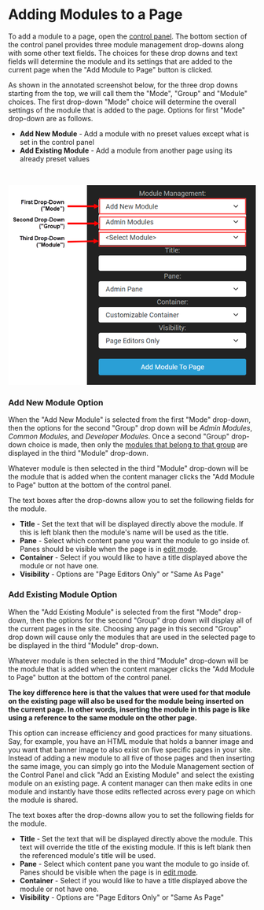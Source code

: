 # Adding Modules to a Page

To add a module to a page, open the [control panel](../admin-navigation/control-panel.html). The bottom section of the control panel provides three module management drop-downs along with some other text fields. The choices for these drop downs and text fields will determine the module and its settings that are added to the current page when the "Add Module to Page" button is clicked. 

As shown in the annotated screenshot below, for the three drop downs starting from the top, we will call them the "Mode", "Group" and "Module" choices. The first drop-down "Mode" choice will determine the overall settings of the module that is added to the page. Options for first "Mode" drop-down are as follows. 

* **Add New Module** - Add a module with no preset values except what is set in the control panel
* **Add Existing Module** - Add a module from another page using its already preset values

<br>

![cp-modules-management](./assets/cp-module-management.png)

### Add New Module Option

When the "Add New Module" is selected from the first "Mode" drop-down, then the options for the second "Group" drop down will be *Admin Modules*, *Common Modules*, and *Developer Modules*. Once a second "Group" drop-down choice is made, then only the [modules that belong to that group](./default-modules.html) are displayed in the third "Module" drop-down. 

Whatever module is then selected in the third "Module" drop-down will be the module that is added when the content manager clicks the "Add Module to Page" button at the bottom of the control panel. 

The text boxes after the drop-downs allow you to set the following fields for the module. 

* **Title** - Set the text that will be displayed directly above the module. If this is left blank then the module's name will be used as the title.
* **Pane** - Select which content pane you want the module to go inside of. Panes should be visible when the page is in [edit mode](../pages/editing-page.html).
* **Container** - Select if you would like to have a title displayed above the module or not have one.
* **Visibility** - Options are "Page Editors Only" or "Same As Page"

### Add Existing Module Option

When the "Add Existing Module" is selected from the first "Mode" drop-down, then the options for the second "Group" drop down will display all of the current pages in the site. Choosing any page in this second "Group" drop down will cause only the modules that are used in the selected page to be displayed in the third "Module" drop-down. 

Whatever module is then selected in the third "Module" drop-down will be the module that is added when the content manager clicks the "Add Module to Page" button at the bottom of the control panel. 

**The key difference here is that the values that were used for that module on the existing page will also be used for the module being inserted on the current page. In other words, inserting the module in this page is like using a reference to the same module on the other page.**

This option can increase efficiency and good practices for many situations. Say, for example, you have an HTML module that holds a banner image and you want that banner image to also exist on five specific pages in your site. Instead of adding a new module to all five of those pages and then inserting the same image, you can simply go into the Module Management section of the Control Panel and click "Add an Existing Module" and select the existing module on an existing page. A content manager can then make edits in one module and instantly have those edits reflected across every page on which the module is shared. 

The text boxes after the drop-downs allow you to set the following fields for the module. 

* **Title** - Set the text that will be displayed directly above the module. This text will override the title of the existing module. If this is left blank then the referenced module's title will be used.
* **Pane** - Select which content pane you want the module to go inside of. Panes should be visible when the page is in [edit mode](../pages/editing-page.html).
* **Container** - Select if you would like to have a title displayed above the module or not have one.
* **Visibility** - Options are "Page Editors Only" or "Same As Page"


